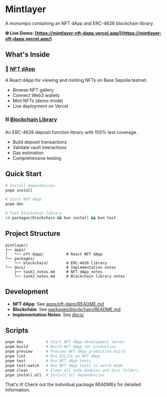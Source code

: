 # Mintlayer

A monorepo containing an NFT dApp and ERC-4626 blockchain library.

**🌐 Live Demo: [https://mintlayer-nft-dapp.vercel.app/](https://mintlayer-nft-dapp.vercel.app/)**

## What's Inside

### 🎨 [NFT dApp](/apps/nft-dapp)
A React dApp for viewing and minting NFTs on Base Sepolia testnet.
- Browse NFT gallery
- Connect Web3 wallets
- Mint NFTs (demo mode)
- Live deployment on Vercel

### ⛓️ [Blockchain Library](/packages/blockchain)
An ERC-4626 deposit function library with 100% test coverage.
- Build deposit transactions
- Validate vault interactions
- Gas estimation
- Comprehensive testing

## Quick Start

```bash
# Install dependencies
pnpm install

# Start NFT dApp
pnpm dev

# Test blockchain library
cd packages/blockchain && bun install && bun test
```

## Project Structure

```
mintlayer/
├── apps/
│   └── nft-dapp/          # React NFT dApp
└── packages/
    └── blockchain/        # ERC-4626 library
└── docs/                  # Implementation notes
    ├── task1_notes.md     # NFT dApp notes
    └── task2_notes.md     # Blockchain library notes
```

## Development

- **NFT dApp**: See [apps/nft-dapp/README.md](/apps/nft-dapp/README.md)
- **Blockchain**: See [packages/blockchain/README.md](/packages/blockchain/README.md)
- **Implementation Notes**: See [docs/](/docs/)

## Scripts

```bash
pnpm dev          # Start NFT dApp development server
pnpm build        # Build NFT dApp for production
pnpm preview      # Preview NFT dApp production build
pnpm lint         # Run ESLint on NFT dApp
pnpm test         # Run NFT dApp tests
pnpm test:watch   # Run NFT dApp tests in watch mode
pnpm clean        # Clean all node_modules and dist folders
pnpm install:all  # Install all dependencies
```

That's it! Check out the individual package READMEs for detailed information.
